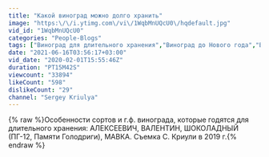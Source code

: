 ```yaml
---
title: "Какой виноград можно долго хранить"
image: "https:\/\/i.ytimg.com\/vi\/1WqbMnUQcU0\/hqdefault.jpg"
vid_id: "1WqbMnUQcU0"
categories: "People-Blogs"
tags: ["Виноград для длительного хранения","Виноград до Нового года","Виноград Мавка"]
date: "2021-06-16T03:56:17+03:00"
vid_date: "2020-02-01T15:55:46Z"
duration: "PT15M42S"
viewcount: "33894"
likeCount: "598"
dislikeCount: "29"
channel: "Sergey Kriulya"
---
```

{% raw %}Особенности  сортов и  г.ф. винограда, которые  годятся для длительного хранения: АЛЕКСЕЕВИЧ, ВАЛЕНТИН, ШОКОЛАДНЫЙ (ПГ-12, Памяти Голодриги), МАВКА. Съемка С. Криули в 2019 г.{% endraw %}

